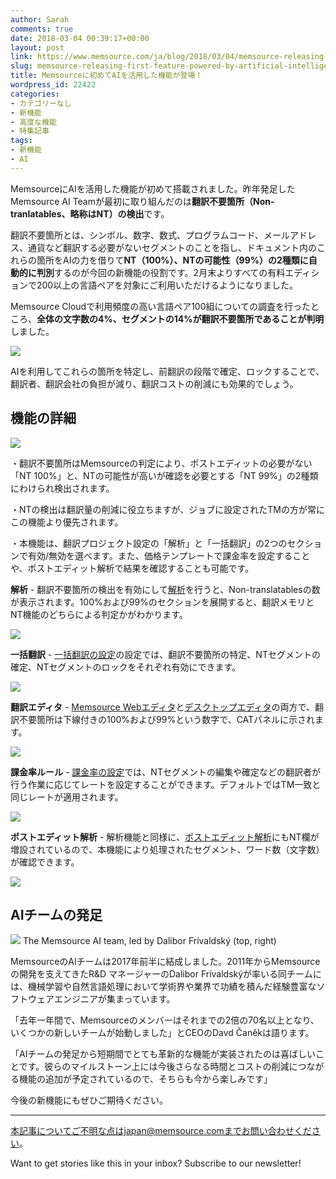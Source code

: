 ```yaml
---
author: Sarah
comments: true
date: 2018-03-04 00:39:17+00:00
layout: post
link: https://www.memsource.com/ja/blog/2018/03/04/memsource-releasing-first-feature-powered-by-artificial-intelligence-jp/
slug: memsource-releasing-first-feature-powered-by-artificial-intelligence-jp
title: Memsourceに初めてAIを活用した機能が登場！
wordpress_id: 22422
categories:
- カテゴリーなし
- 新機能
- 高度な機能
- 特集記事
tags:
- 新機能
- AI
---
```






MemsourceにAIを活用した機能が初めて搭載されました。昨年発足したMemsource AI Teamが最初に取り組んだのは**翻訳不要箇所（Non-tranlatables、略称はNT）の検出**です。





翻訳不要箇所とは、シンボル、数字、数式、プログラムコード、メールアドレス、通貨など翻訳する必要がないセグメントのことを指し、ドキュメント内のこれらの箇所をAIの力を借りて**NT（100%）、NTの可能性（99%）の2種類に自動的に判別**するのが今回の新機能の役割です。2月末よりすべての有料エディションで200以上の言語ペアを対象にご利用いただけるようになりました。



<!-- more -->



Memsource Cloudで利用頻度の高い言語ペア100組についての調査を行ったところ、**全体の文字数の4%、セグメントの14%が翻訳不要箇所であることが判明**しました。



[![](/uploads/2018/01/Non-translatable-pie-graph.png)](/uploads/2018/01/Non-translatable-pie-graph.png)



AIを利用してこれらの箇所を特定し、前翻訳の段階で確定、ロックすることで、翻訳者、翻訳会社の負担が減り、翻訳コストの削減にも効果的でしょう。




## 機能の詳細


[![](/uploads/2018/01/AI-Non-translatables-Workbench-numbers.png)](/uploads/2018/01/AI-Non-translatables-Workbench-numbers.png)



・翻訳不要箇所はMemsourceの判定により、ポストエディットの必要がない「NT 100%」と、NTの可能性が高いが確認を必要とする「NT 99%」の2種類にわけられ検出されます。





・NTの検出は翻訳量の削減に役立ちますが、ジョブに設定されたTMの方が常にこの機能より優先されます。





・本機能は、翻訳プロジェクト設定の「解析」と「一括翻訳」の2つのセクションで有効/無効を選べます。また、価格テンプレートで課金率を設定することや、ポストエディット解析で結果を確認することも可能です。





**解析** - 翻訳不要箇所の検出を有効にして[解析](https://wiki.memsource.com/wiki/Memsource_Cloud_User_Manual#Analyze)を行うと、Non-translatablesの数が表示されます。100%および99%のセクションを展開すると、翻訳メモリとNT機能のどちらによる判定かがわかります。



[![](/uploads/2018/01/AI-NTs_Default_Analysis.png)](/uploads/2018/01/AI-NTs_Default_Analysis.png)



**一括翻訳** - [一括翻訳の設定](https://wiki.memsource.com/wiki/Memsource_Cloud_User_Manual#Pre-translate)の設定では、翻訳不要箇所の特定、NTセグメントの確定、NTセグメントのロックをそれぞれ有効にできます。



[![](/uploads/2018/01/AI-NTs_PreTranslate_Settings-e1517299371288.png)](/uploads/2018/01/AI-NTs_PreTranslate_Settings-e1517299371288.png)



**翻訳エディタ** - [Memsource Webエディタ](https://wiki.memsource.com/wiki/Memsource_Web_Editor_User_Manual#CAT_Pane)と[デスクトップエディタ](https://www.memsource.com/download/)の両方で、翻訳不要箇所は下線付きの100%および99%という数字で、CATパネルに示されます。



[![](/uploads/2018/01/AI-Non-translatables-Workbench.png)](/uploads/2018/01/AI-Non-translatables-Workbench.png)



**課金率ルール** - [課金率の設定](https://wiki.memsource.com/wiki/Translation_Discount_Scheme)では、NTセグメントの編集や確定などの翻訳者が行う作業に応じてレートを設定することができます。デフォルトではTM一致と同じレートが適用されます。



[![](/uploads/2018/03/Net-rate-schemes-NTs.png)](/uploads/2018/03/Net-rate-schemes-NTs.png)



**ポストエディット解析** - 解析機能と同様に、[ポストエディット解析](https://wiki.memsource.com/wiki/Post-editing_Analysis)にもNT欄が増設されているので、本機能により処理されたセグメント、ワード数（文字数）が確認できます。



[![](/uploads/2018/01/AI-NTs_Post-Editing_analysis.png)](/uploads/2018/01/AI-NTs_Post-Editing_analysis.png)


## AIチームの発足


[![](/uploads/2018/01/AI-Team.jpg)](/uploads/2018/01/AI-Team.jpg) The Memsource AI team, led by Dalibor Frívaldský (top, right)



MemsourceのAIチームは2017年前半に結成しました。2011年からMemsourceの開発を支えてきたR&D マネージャーのDalibor Frívaldskýが率いる同チームには、機械学習や自然言語処理において学術界や業界で功績を積んだ経験豊富なソフトウェアエンジニアが集まっています。





「去年一年間で、Memsourceのメンバーはそれまでの2倍の70名以上となり、いくつかの新しいチームが始動しました」とCEOのDavd Čaněkは語ります。





「AIチームの発足から短期間でとても革新的な機能が実装されたのは喜ばしいことです。彼らのマイルストーン上には今後さらなる時間とコストの削減につながる機能の追加が予定されているので、そちらも今から楽しみです」





今後の新機能にもぜひご期待ください。



---



本記事についてご不明な点はjapan@memsource.comまでお問い合わせください。














Want to get stories like this in your inbox? Subscribe to our newsletter!












